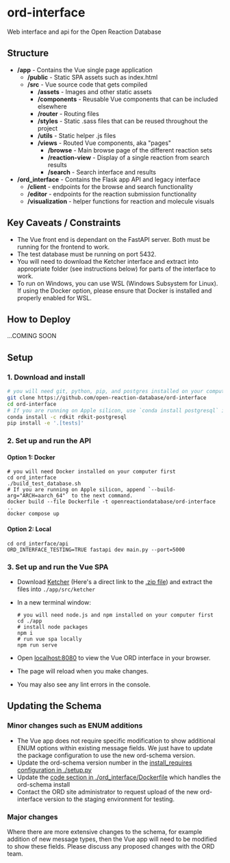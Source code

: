 # ord-interface
Web interface and api for the Open Reaction Database
## Structure
- **/app** - Contains the Vue single page application
  - **/public** - Static SPA assets such as index.html
  - **/src** - Vue source code that gets compiled
    - **/assets** - Images and other static assets
    - **/components** - Reusable Vue components that can be included elsewhere
    - **/router** - Routing files
    - **/styles** - Static .sass files that can be reused throughout the project
    - **/utils** - Static helper .js files
    - **/views** - Routed Vue components, aka "pages"
      - **/browse** - Main browse page of the different reaction sets
      - **/reaction-view** - Display of a single reaction from search results
      - **/search** - Search interface and results
- **/ord_interface** - Contains the Flask app API and legacy interface
  - **/client** - endpoints for the browse and search functionality
  - **/editor** - endpoints for the reaction submission functionality
  - **/visualization** - helper functions for reaction and molecule visuals

## Key Caveats / Constraints
- The Vue front end is dependant on the FastAPI server. Both must be running for the frontend to work.
- The test database must be running on port 5432.
- You will need to download the Ketcher interface and extract into appropriate folder (see instructions below) for 
  parts of the interface to work.
- To run on Windows, you can use WSL (Windows Subsystem for Linux). If using the Docker option, please ensure that Docker is installed and properly enabled for WSL.

## How to Deploy
...COMING SOON

## Setup

### 1. Download and install

```bash
# you will need git, python, pip, and postgres installed on your computer first
git clone https://github.com/open-reaction-database/ord-interface
cd ord-interface
# If you are running on Apple silicon, use `conda install postgresql` instead.
conda install -c rdkit rdkit-postgresql
pip install -e '.[tests]'
```

### 2. Set up and run the API

#### Option 1: Docker

```shell
# you will need Docker installed on your computer first
cd ord_interface
./build_test_database.sh
# If you are running on Apple silicon, append `--build-arg="ARCH=aarch_64"` to the next command.
docker build --file Dockerfile -t openreactiondatabase/ord-interface ..
docker compose up
```

#### Option 2: Local

```shell
cd ord_interface/api
ORD_INTERFACE_TESTING=TRUE fastapi dev main.py --port=5000
```

### 3. Set up and run the Vue SPA
  - Download [Ketcher](https://github.com/epam/ketcher/releases/tag/v2.5.1) (Here's a direct link to the [.zip file](https://github.com/epam/ketcher/releases/download/v2.5.1/ketcher-standalone-2.5.1.zip)) and extract the files into `./app/src/ketcher`
  - In a new terminal window:

    ```shell
    # you will need node.js and npm installed on your computer first
    cd ./app
    # install node packages
    npm i 
    # run vue spa locally
    npm run serve
    ```

  - Open [localhost:8080](http://localhost:8080) to view the Vue ORD interface in your browser.
  - The page will reload when you make changes.
  - You may also see any lint errors in the console.

## Updating the Schema

### Minor changes such as ENUM additions
  - The Vue app does not require specific modification to show additional ENUM options within existing message fields. We just have to update the package configuration to use the new ord-schema version.
  - Update the ord-schema version number in the [install_requires configuration in ./setup.py](https://github.com/open-reaction-database/ord-interface/blob/aa37f628b176ca241d0701b4df5f6fd7b3079bef/setup.py#L48)
  - Update the [code section in ./ord_interface/Dockerfile](https://github.com/open-reaction-database/ord-interface/blob/aa37f628b176ca241d0701b4df5f6fd7b3079bef/ord_interface/Dockerfile#L57C1-L60C38) which handles the ord-schema install
  - Contact the ORD site administrator to request upload of the new ord-interface version to the staging environment for testing.

### Major changes
  Where there are more extensive changes to the schema, for example addition of new message types, then the Vue app will need to be modified to show these fields. Please discuss any proposed changes with the ORD team.    
